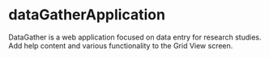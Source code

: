 # dataGatherApplication

DataGather is a web application focused on data entry for research studies.
Add help content and various functionality to the Grid View screen.
